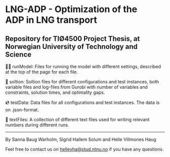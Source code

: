 # LNG-ADP - Optimization of the ADP in LNG transport
Repository for TIØ4500 Project Thesis, at Norwegian University of Technology and Science
----------------------------------------------------------------------------------------


🏃‍♀️ runModel: Files for running the model with different settings, described at the top of the page for each file.


🟰 soltion: Soltion files for different configurations and test instances, both variable files and log-files from Gurobi with number of variables and constraints, solution times, and optimality gaps. 


💿 testData: Data files for all configurations and test instances. The data is on .json-format.


💬 textFiles: A collection of different text files used for writing relevant numbers during different runs.



----------------------------------------------------------------------------------------
By Sanna Baug Warholm, Sigrid Hallem Solum and Helle Villmones Haug 

Feel free to contact us on hellevha@stud.ntnu.no if you have any questions.
